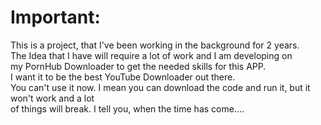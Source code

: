 # Important:

This is a project, that I've been working in the background for 2 years.
<br> The Idea that I have will require a lot of work and I am developing on 
<br> my PornHub Downloader to get the needed skills for this APP.
<br> I want it to be the best YouTube Downloader out there.
<br> You can't use it now. I mean you can download the code and run it, but it won't work and a lot
<br> of things will break.  I tell you, when the time has come....

